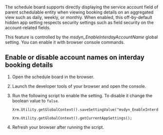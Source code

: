 The schedule board supports directly displaying the service account field of parent schedulable entity when viewing booking details on an aggregated view such as daily, weekly, or monthly. When enabled, this off-by-default hidden app setting respects security settings such as field security on the account-related fields.

This feature is controlled by the *msdyn_EnableInterdayAccountName* global setting. You can enable it with browser console commands.  

## Enable or disable account names on interday booking details

1. Open the schedule board in the browser. 
1. Launch the developer tools of your browser and open the console.
1. Run the following script to enable the setting. To disable it change the boolean value to `false`.

   ```
   Xrm.Utility.getGlobalContext().saveSettingValue("msdyn_EnableInterdayAccountName",true)

   Xrm.Utility.getGlobalContext().getCurrentAppSettings();
   ```

1. Refresh your browser after running the script.  
